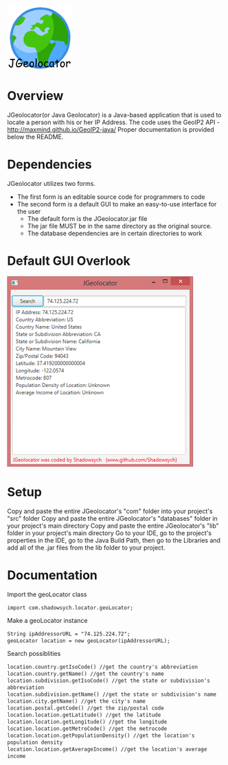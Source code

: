 ![Alt text](/rsrc/icon.png)
# Overview
JGeolocator(or Java Geolocator) is a Java-based application that is used to locate a person with his or her IP Address. 
The code uses the GeoIP2 API - http://maxmind.github.io/GeoIP2-java/
Proper documentation is provided below the README.

# Dependencies
JGeolocator utilizes two forms.
- The first form is an editable source code for programmers to code
- The second form is a default GUI to make an easy-to-use interface for the user
	- The default form is the JGeolocator.jar file
	- The jar file MUST be in the same directory as the original source. 
	- The database dependencies are in certain directories to work
	
# Default GUI Overlook
![Alt text](/rsrc/gui.PNG)

# Setup
Copy and paste the entire JGeolocator's "com" folder into your project's "src" folder
Copy and paste the entire JGeolocator's "databases" folder in your project's main directory
Copy and paste the entire JGeolocator's "lib" folder in your project's main directory
Go to your IDE, go to the project's properties in the IDE, go to the Java Build Path, then go to the Libraries and add
all of the .jar files from the lib folder to your project.

# Documentation
Import the geoLocator class
```
import com.shadowsych.locator.geoLocator;
```
Make a geoLocator instance
```
String ipAddressorURL = "74.125.224.72";
geoLocator location = new geoLocator(ipAddressorURL);
```
Search possiblities
```
location.country.getIsoCode() //get the country's abbreviation
location.country.getName() //get the country's name
location.subdivision.getIsoCode() //get the state or subdivision's abbreviation
location.subdivision.getName() //get the state or subdivision's name
location.city.getName() //get the city's name
location.postal.getCode() //get the zip/postal code
location.location.getLatitude() //get the latitude
location.location.getLongitude() //get the longitude
location.location.getMetroCode() //get the metrocode
location.location.getPopulationDensity() //get the location's population density
location.location.getAverageIncome() //get the location's average income
```

